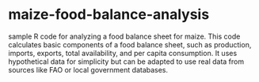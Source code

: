 # maize-food-balance-analysis
sample R code for analyzing a food balance sheet for maize. This code calculates basic components of a food balance sheet, such as production, imports, exports, total availability, and per capita consumption. It uses hypothetical data for simplicity but can be adapted to use real data from sources like FAO or local government databases.
